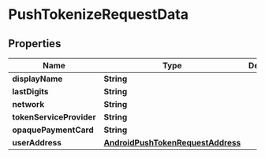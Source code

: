 
# PushTokenizeRequestData

## Properties
Name | Type | Description | Notes
------------ | ------------- | ------------- | -------------
**displayName** | **String** |  |  [optional]
**lastDigits** | **String** |  |  [optional]
**network** | **String** |  |  [optional]
**tokenServiceProvider** | **String** |  |  [optional]
**opaquePaymentCard** | **String** |  |  [optional]
**userAddress** | [**AndroidPushTokenRequestAddress**](AndroidPushTokenRequestAddress.md) |  |  [optional]



